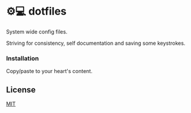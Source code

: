 # ⚙️💻 dotfiles

System wide config files.

Striving for consistency, self documentation and saving some keystrokes.

### Installation

Copy/paste to your heart's content.

## License

[MIT](./LICENSE)
